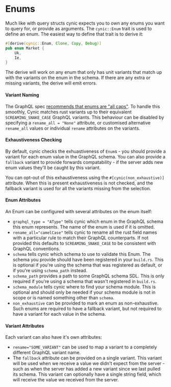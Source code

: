 # Enums

Much like with query structs cynic expects you to own any enums you want to
query for, or provide as arguments. The `cynic::Enum` trait is used to define
an enum. The easiest way to define that trait is to derive it:

```rust
#[derive(cynic::Enum, Clone, Copy, Debug)]
pub enum Market {
    Uk,
    Ie,
}
```

The derive will work on any enum that only has unit variants that match up with
the variants on the enum in the schema. If there are any extra or missing
variants, the derive will emit errors.

#### Variant Naming

The GraphQL spec [recommends that enums are "all caps"][1]. To handle this
smoothly, Cynic matches rust variants up to their equivalent
`SCREAMING_SNAKE_CASE` GraphQL variants. This behaviour can be disabled by
specifying a `rename_all = "None"` attribute, or customised alternative
`rename_all` values or individual `rename` attributes on the variants.

#### Exhaustiveness Checking

By default, cynic checks the exhuastiveness of `Enum`s - you should provide a
variant for each enum value in the GraphQL schema.  You can also provide a `fallback` variant to provide forwards compatability - if the server adds new enum values they'll be caught by this variant.

You can opt-out of this exhaustiveness using the `#[cynic(non_exhaustive)]`
attribute.  When this is present exhaustiveness is not checked, and the
fallback variant is used for all the variants missing from the selection.

#### Enum Attributes

An Enum can be configured with several attributes on the enum itself:

- `graphql_type = "AType"` tells cynic which enum in the GraphQL schema this
  enum represents. The name of the enum is used if it is omitted.
- `rename_all="camelCase"` tells cynic to rename all the rust field names with
  a particular rule to match their GraphQL counterparts. If not provided this
  defaults to `SCREAMING_SNAKE_CASE` to be consistent with GraphQL conventions.
- `schema` tells cynic which schema to use to validate this Enum.
  The schema you provide should have been registered in your `build.rs`. This
  is optional if you're using the schema that was registered as default, or if
  you're using `schema_path` instead.
- `schema_path` provides a path to some GraphQL schema SDL. This is only
  required if you're using a schema that wasn't registered in `build.rs`.
- `schema_module` tells cynic where to find your schema module. This is
  optional and should only be needed if your schema module is not in scope or
  is named something other than `schema`.
- `non_exhaustive` can be provided to mark an enum as non-exhaustive.  Such
  enums are required to have a fallback variant, but not required to have
  a variant for each value in the schema.

<!-- TODO: list of the rename rules, possibly pulled from codegen docs -->

#### Variant Attributes

Each variant can also have it's own attributes:

- `rename="SOME_VARIANT"` can be used to map a variant to a completely
  different GraphQL variant name.
- The `fallback` attribute can be provided on a single variant. This variant
  will be used when we receive a value we didn't expect from the server - such
  as when the server has added a new variant since we last pulled its schema.
  This variant can optionally have a single string field, which will receive
  the value we received from the server.

<!-- TODO: example of the above?  Better wording -->

[1]: https://spec.graphql.org/June2018/#sec-Enum-Value
